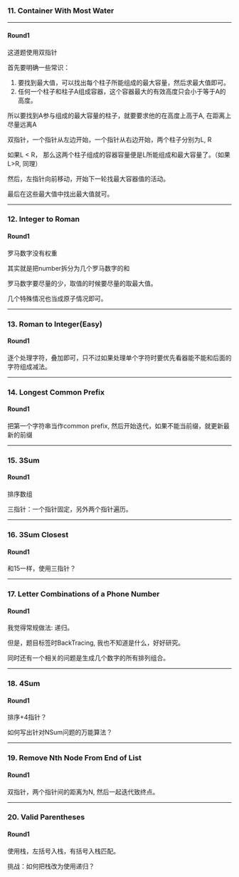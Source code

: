 ### 11. Container With Most Water

---

#### Round1

这道题使用双指针

首先要明确一些常识：

1. 要找到最大值，可以找出每个柱子所能组成的最大容量，然后求最大值即可。
2. 任何一个柱子和柱子A组成容器，这个容器最大的有效高度只会小于等于A的高度。

所以要找到A参与组成的最大容量的柱子，就要要求他的在高度上高于A, 在距离上尽量远离A

双指针，一个指针从左边开始，一个指针从右边开始，两个柱子分别为L, R

如果L < R， 那么这两个柱子组成的容器容量便是L所能组成和最大容量了。（如果L>R, 同理）

然后，左指针向前移动，开始下一轮找最大容器值的活动。

最后在这些最大值中找出最大值就可。

---

### 12. Integer to Roman

#### Round1

罗马数字没有权重

其实就是把number拆分为几个罗马数字的和

罗马数字要尽量的少，取值的时候要尽量的取最大值。

几个特殊情况也当成原子情况即可。

---

### 13. Roman to Integer(Easy)

#### Round1

逐个处理字符，叠加即可，只不过如果处理单个字符时要优先看器能不能和后面的字符组成减法。

---

### 14. Longest Common Prefix

#### Round1

把第一个字符串当作common prefix, 然后开始迭代，如果不能当前缀，就更新最新的前缀

---

### 15. 3Sum

#### Round1

排序数组

三指针：一个指针固定，另外两个指针遍历。

---

### 16. 3Sum Closest

#### Round1

和15一样，使用三指针？

---

### 17. Letter Combinations of a Phone Number

#### Round1

我觉得常规做法: 递归。

但是，题目标签时BackTracing, 我也不知道是什么，好好研究。

同时还有一个相关的问题是生成几个数字的所有排列组合。

---

### 18. 4Sum

#### Round1

排序+4指针？

如何写出针对NSum问题的万能算法？

---

### 19. Remove Nth Node From End of List

#### Round1

双指针，两个指针间的距离为N, 然后一起迭代致终点。

---

### 20. Valid Parentheses

#### Round1

使用栈，左括号入栈，有括号入栈匹配。

挑战：如何把栈改为使用递归？





